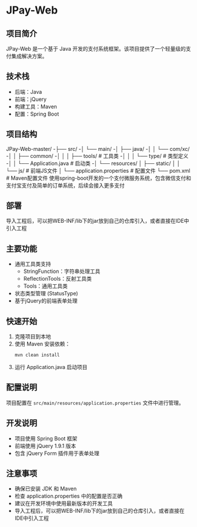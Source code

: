 # JPay-Web

## 项目简介
JPay-Web 是一个基于 Java 开发的支付系统框架。该项目提供了一个轻量级的支付集成解决方案。

## 技术栈
- 后端：Java
- 前端：jQuery
- 构建工具：Maven
- 配置：Spring Boot

## 项目结构
JPay-Web-master/
-├── src/
-│ └── main/
-│ ├── java/
-│ │ └── com/xc/
-│ │ ├── common/
-│ │ │ ├── tools/ # 工具类
-│ │ │ └── type/ # 类型定义
-│ │ └── Application.java # 启动类
-│ └── resources/
│ ├── static/
│ │ └── js/ # 前端JS文件
│ └── application.properties # 配置文件
└── pom.xml # Maven配置文件
使用spring-boot开发的一个支付微服务系统，包含微信支付和支付宝支付及简单的订单系统，后续会接入更多支付
## 部署
导入工程后，可以把WEB-INF/lib下的jar放到自己的仓库引入，或者直接在IDE中引入工程

## 主要功能
- 通用工具类支持
  - StringFunction：字符串处理工具
  - ReflectionTools：反射工具类
  - Tools：通用工具类
- 状态类型管理 (StatusType)
- 基于jQuery的前端表单处理

## 快速开始
1. 克隆项目到本地
2. 使用 Maven 安装依赖：
   ```bash
   mvn clean install
   ```
3. 运行 Application.java 启动项目

## 配置说明
项目配置在 `src/main/resources/application.properties` 文件中进行管理。

## 开发说明
- 项目使用 Spring Boot 框架
- 前端使用 jQuery 1.9.1 版本
- 包含 jQuery Form 插件用于表单处理

## 注意事项
- 确保已安装 JDK 和 Maven
- 检查 application.properties 中的配置是否正确
- 建议在开发环境中使用最新版本的开发工具
- 导入工程后，可以把WEB-INF/lib下的jar放到自己的仓库引入，或者直接在IDE中引入工程
